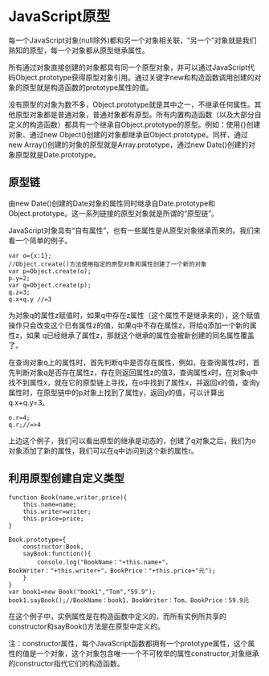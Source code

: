 # JavaScript原型

每一个JavaScript对象(null除外)都和另一个对象相关联，“另一个”对象就是我们熟知的原型，每一个对象都从原型继承属性。

所有通过对象直接创建的对象都具有同一个原型对象，并可以通过JavaScript代码Object.prototype获得原型对象引用。通过关键字new和构造函数调用创建的对象的原型就是构造函数的prototype属性的值。

没有原型的对象为数不多，Object.prototype就是其中之一，不继承任何属性。其他原型对象都是普通对象，普通对象都有原型。所有内置构造函数（以及大部分自定义的构造函数）都具有一个继承自Object.prototype的原型。例如：使用{}创建对象、通过new Object()创建的对象都继承自Object.prototype。同样，通过new Array()创建的对象的原型就是Array.prototype，通过new Date()创建的对象原型就是Date.prototype。

## 原型链
由new Date()创建的Date对象的属性同时继承自Date.prototype和Object.prototype。这一系列链接的原型对象就是所谓的“原型链”。

JavaScript对象具有“自有属性”，也有一些属性是从原型对象继承而来的。我们来看一个简单的例子。

```
var o={x:1};
//Object.create()方法使用指定的原型对象和属性创建了一个新的对象
var p=Object.create(o);
p.y=2;
var q=Object.create(p);
q.z=3;
q.x+q.y //=3
```
为对象q的属性z赋值时，如果q中存在z属性（这个属性不是继承来的），这个赋值操作只会改变这个已有属性z的值，如果q中不存在属性z，将给q添加一个新的属性z，如果
q已经继承了属性z，那就这个继承的属性会被新创建的同名属性覆盖了。

在查询对象q上的属性时，首先判断q中是否存在属性，例如，在查询属性z时，首先判断对象q是否存在属性z，存在则返回属性z的值3，查询属性x时，在对象q中找不到属性x，就在它的原型链上寻找，在o中找到了属性x，并返回x的值，查询y属性时，在原型链中的p对象上找到了属性y，返回y的值，可以计算出q.x+q.y=3。


```
o.r=4;
q.r;//=>4
```
上边这个例子，我们可以看出原型的继承是动态的，创建了q对象之后，我们为o对象添加了新的属性，我们可以在q中访问到这个新的属性r。

## 利用原型创建自定义类型


```
function Book(name,writer,price){
    this.name=name;
    this.writer=writer;
    this.price=price;
}

Book.prototype={
    constructor:Book,
    sayBook:function(){
        console.log("BookName："+this.name+"，BookWriter："+this.writer+"，BookPrice："+this.price+"元");
    }
}
var book1=new Book("book1","Tom","59.9");
book1.sayBook();//BookName：book1，BookWriter：Tom，BookPrice：59.9元
```
在这个例子中，实例属性是在构造函数中定义的，而所有实例所共享的constructor和sayBook()方法是在原型中定义的。

注：constructor属性，每个JavaScript函数都拥有一个prototype属性，这个属性的值是一个对象，这个对象包含唯一一个不可枚举的属性constructor,对象继承的constructor指代它们的构造函数。




